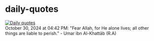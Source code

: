 # daily-quotes
[![Daily quotes](https://github.com/ceepu8/daily-quotes/actions/workflows/daily-quote.yml/badge.svg)](https://github.com/ceepu8/daily-quotes/actions/workflows/daily-quote.yml)<br/>
October 30, 2024 at 04:42 PM: "Fear Allah, for He alone lives; all other things are liable to perish." - Umar ibn Al-Khattāb (R.A)
